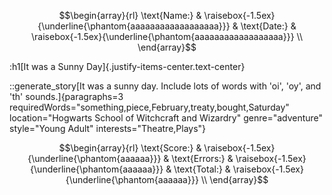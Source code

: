 ```math
\begin{array}{rl}
\text{Name:} & \raisebox{-1.5ex}{\underline{\phantom{aaaaaaaaaaaaaaaaaa}}} &
\text{Date:} & \raisebox{-1.5ex}{\underline{\phantom{aaaaaaaaaaaaaaaaaa}}} \\
\end{array}
```

:h1[It was a Sunny Day]{.justify-items-center.text-center}

::generate_story[It was a sunny day. Include lots of words with 'oi', 'oy', and 'th' sounds.]{paragraphs=3 requiredWords="something,piece,February,treaty,bought,Saturday" location="Hogwarts School of Witchcraft and Wizardry" genre="adventure" style="Young Adult" interests="Theatre,Plays"}

```math
\begin{array}{rl}
\text{Score:} & \raisebox{-1.5ex}{\underline{\phantom{aaaaaa}}} &
\text{Errors:} & \raisebox{-1.5ex}{\underline{\phantom{aaaaaa}}} &
\text{Total:} & \raisebox{-1.5ex}{\underline{\phantom{aaaaaa}}} \\
\end{array}
```